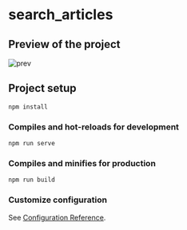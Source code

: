# search_articles

## Preview of the project

![prev](https://user-images.githubusercontent.com/114383113/208297453-bab1f708-2c1c-43a7-b2c6-42ebf7a2b55e.gif)

## Project setup
```
npm install
```

### Compiles and hot-reloads for development
```
npm run serve
```

### Compiles and minifies for production
```
npm run build
```

### Customize configuration
See [Configuration Reference](https://cli.vuejs.org/config/).
